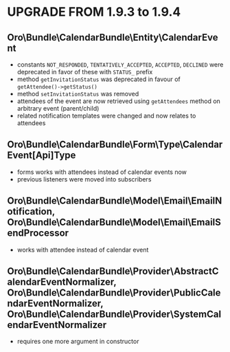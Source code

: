 UPGRADE FROM 1.9.3 to 1.9.4
===========================

## Oro\Bundle\CalendarBundle\Entity\CalendarEvent

- constants `NOT_RESPONDED`, `TENTATIVELY_ACCEPTED`, `ACCEPTED`, `DECLINED` were deprecated in favor of these with `STATUS_` prefix
- method `getInvitationStatus` was deprecated in favour of `getAttendee()->getStatus()`
- method `setInvitationStatus` was removed
- attendees of the event are now retrieved using `getAttendees` method on arbitrary event (parent/child)
- related notification templates were changed and now relates to attendees

## Oro\Bundle\CalendarBundle\Form\Type\CalendarEvent[Api]Type

- forms works with attendees instead of calendar events now
- previous listeners were moved into subscribers


## Oro\Bundle\CalendarBundle\Model\Email\EmailNotification, Oro\Bundle\CalendarBundle\Model\Email\EmailSendProcessor

- works with attendee instead of calendar event

## Oro\Bundle\CalendarBundle\Provider\AbstractCalendarEventNormalizer, Oro\Bundle\CalendarBundle\Provider\PublicCalendarEventNormalizer, Oro\Bundle\CalendarBundle\Provider\SystemCalendarEventNormalizer

- requires one more argument in constructor
